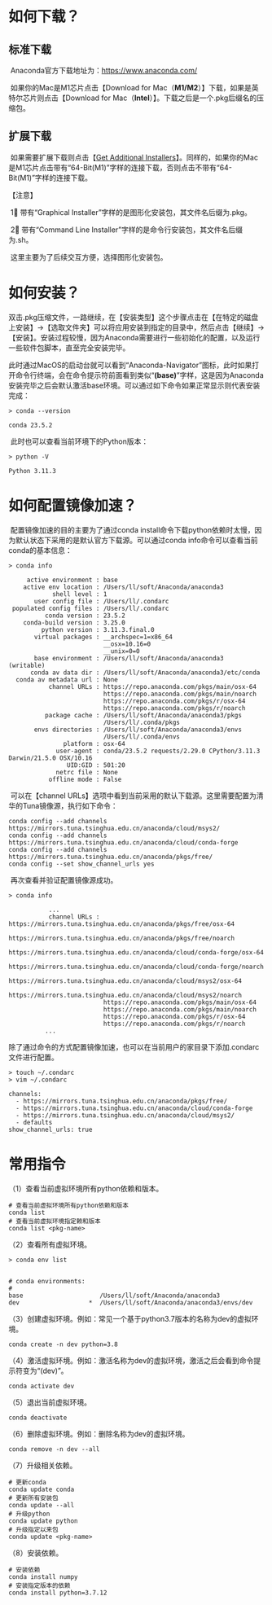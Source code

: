 # 如何下载？

## 标准下载

​		Anaconda官方下载地址为：https://www.anaconda.com/

​		如果你的Mac是M1芯片点击【Download for Mac（**M1/M2**）】下载，如果是英特尔芯片则点击【Download for Mac（**Intel**）】。下载之后是一个.pkg后缀名的压缩包。

## 扩展下载

​		如果需要扩展下载则点击【[Get Additional Installers](https://www.anaconda.com/download#downloads)】。同样的，如果你的Mac是M1芯片点击带有“64-Bit(M1)”字样的连接下载，否则点击不带有“64-Bit(M1)”字样的连接下载。



【注意】

​		1⃣️ 带有“Graphical Installer”字样的是图形化安装包，其文件名后缀为.pkg。

​		2⃣️ 带有“Command Line Installer”字样的是命令行安装包，其文件名后缀为.sh。



​		这里主要为了后续交互方便，选择图形化安装包。

# 如何安装？

​		双击.pkg压缩文件，一路继续，在【安装类型】这个步骤点击在【在特定的磁盘上安装】->【选取文件夹】可以将应用安装到指定的目录中，然后点击【继续】->【安装】。安装过程较慢，因为Anaconda需要进行一些初始化的配置，以及运行一些软件包脚本，直至完全安装完毕。

​		此时通过MacOS的启动台就可以看到“Anaconda-Navigator”图标，此时如果打开命令行终端，会在命令提示符前面看到类似“**(base)**”字样，这是因为Anaconda安装完毕之后会默认激活base环境。可以通过如下命令如果正常显示则代表安装完成：

```shell
> conda --version

conda 23.5.2
```

​		此时也可以查看当前环境下的Python版本：

```shell
> python -V

Python 3.11.3
```



# 如何配置镜像加速？

​		配置镜像加速的目的主要为了通过conda install命令下载python依赖时太慢，因为默认状态下采用的是默认官方下载源。可以通过conda info命令可以查看当前conda的基本信息：

```shell
> conda info

     active environment : base
    active env location : /Users/ll/soft/Anaconda/anaconda3
            shell level : 1
       user config file : /Users/ll/.condarc
 populated config files : /Users/ll/.condarc
          conda version : 23.5.2
    conda-build version : 3.25.0
         python version : 3.11.3.final.0
       virtual packages : __archspec=1=x86_64
                          __osx=10.16=0
                          __unix=0=0
       base environment : /Users/ll/soft/Anaconda/anaconda3  (writable)
      conda av data dir : /Users/ll/soft/Anaconda/anaconda3/etc/conda
  conda av metadata url : None
           channel URLs : https://repo.anaconda.com/pkgs/main/osx-64
                          https://repo.anaconda.com/pkgs/main/noarch
                          https://repo.anaconda.com/pkgs/r/osx-64
                          https://repo.anaconda.com/pkgs/r/noarch
          package cache : /Users/ll/soft/Anaconda/anaconda3/pkgs
                          /Users/ll/.conda/pkgs
       envs directories : /Users/ll/soft/Anaconda/anaconda3/envs
                          /Users/ll/.conda/envs
               platform : osx-64
             user-agent : conda/23.5.2 requests/2.29.0 CPython/3.11.3 Darwin/21.5.0 OSX/10.16
                UID:GID : 501:20
             netrc file : None
           offline mode : False
```

​		可以在【channel URLs】选项中看到当前采用的默认下载源。这里需要配置为清华的Tuna镜像源，执行如下命令：

```shell
conda config --add channels https://mirrors.tuna.tsinghua.edu.cn/anaconda/cloud/msys2/
conda config --add channels https://mirrors.tuna.tsinghua.edu.cn/anaconda/cloud/conda-forge
conda config --add channels https://mirrors.tuna.tsinghua.edu.cn/anaconda/pkgs/free/
conda config --set show_channel_urls yes
```

​		再次查看并验证配置镜像源成功。

```shell
> conda info

           ...
           channel URLs : https://mirrors.tuna.tsinghua.edu.cn/anaconda/pkgs/free/osx-64
                          https://mirrors.tuna.tsinghua.edu.cn/anaconda/pkgs/free/noarch
                          https://mirrors.tuna.tsinghua.edu.cn/anaconda/cloud/conda-forge/osx-64
                          https://mirrors.tuna.tsinghua.edu.cn/anaconda/cloud/conda-forge/noarch
                          https://mirrors.tuna.tsinghua.edu.cn/anaconda/cloud/msys2/osx-64
                          https://mirrors.tuna.tsinghua.edu.cn/anaconda/cloud/msys2/noarch
                          https://repo.anaconda.com/pkgs/main/osx-64
                          https://repo.anaconda.com/pkgs/main/noarch
                          https://repo.anaconda.com/pkgs/r/osx-64
                          https://repo.anaconda.com/pkgs/r/noarch
          ...
```

​		除了通过命令的方式配置镜像加速，也可以在当前用户的家目录下添加.condarc文件进行配置。

```shell
> touch ~/.condarc
> vim ~/.condarc

channels:
  - https://mirrors.tuna.tsinghua.edu.cn/anaconda/pkgs/free/
  - https://mirrors.tuna.tsinghua.edu.cn/anaconda/cloud/conda-forge
  - https://mirrors.tuna.tsinghua.edu.cn/anaconda/cloud/msys2/
  - defaults
show_channel_urls: true
```

# 常用指令

（1）查看当前虚拟环境所有python依赖和版本。

```shell
# 查看当前虚拟环境所有python依赖和版本
conda list
# 查看当前虚拟环境指定赖和版本
conda list <pkg-name>
```

（2）查看所有虚拟环境。

```shell
> conda env list


# conda environments:
#
base                     /Users/ll/soft/Anaconda/anaconda3
dev                   *  /Users/ll/soft/Anaconda/anaconda3/envs/dev
```

（3）创建虚拟环境。例如：常见一个基于python3.7版本的名称为dev的虚拟环境。

```shell
conda create -n dev python=3.8
```

（4）激活虚拟环境。例如：激活名称为dev的虚拟环境，激活之后会看到命令提示符变为“(dev)”。

```shell
conda activate dev
```

（5）退出当前虚拟环境。

```shell
conda deactivate
```

（6）删除虚拟环境。例如：删除名称为dev的虚拟环境。

```shell
conda remove -n dev --all
```

（7）升级相关依赖。

```shell
# 更新conda
conda update conda
# 更新所有安装包
conda update --all
# 升级python
conda update python
# 升级指定以来包
conda update <pkg-name>
```

（8）安装依赖。

```shell
# 安装依赖
conda install numpy
# 安装指定版本的依赖
conda install python=3.7.12
```

